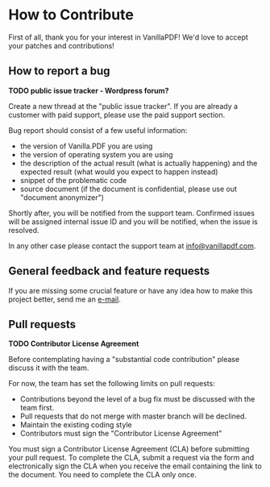 # How to Contribute

First of all, thank you for your interest in VanillaPDF! We'd love to accept your patches and contributions!

## How to report a bug

**TODO public issue tracker - Wordpress forum?**

Create a new thread at the "public issue tracker".
If you are already a customer with paid support,
please use the paid support section.

Bug report should consist of a few useful information:
* the version of Vanilla.PDF you are using
* the version of operating system you are using
* the description of the actual result (what is actually happening) and the expected result (what would you expect to happen instead)
* snippet of the problematic code
* source document (if the document is confidential, please use out "document anonymizer")

Shortly after, you will be notified from the support team.
Confirmed issues will be assigned internal issue ID
and you will be notified, when the issue is resolved.

In any other case please contact the support team
at [info@vanillapdf.com](mailto:info@vanillapdf.com).

## General feedback and feature requests

If you are missing some crucial feature or have any idea how to make this project better,
send me an [e-mail](mailto:jzikmund@vanillapdf.com).

## Pull requests

**TODO Contributor License Agreement**

Before contemplating having a "substantial code contribution" please discuss it with the team.

For now, the team has set the following limits on pull requests:
* Contributions beyond the level of a bug fix must be discussed with the team first.
* Pull requests that do not merge with master branch will be declined.
* Maintain the existing coding style
* Contributors must sign the "Contributor License Agreement"

You must sign a Contributor License Agreement (CLA) before submitting your pull request.
To complete the CLA, submit a request via the form and electronically sign the CLA when you receive the email containing the link to the document.
You need to complete the CLA only once.
